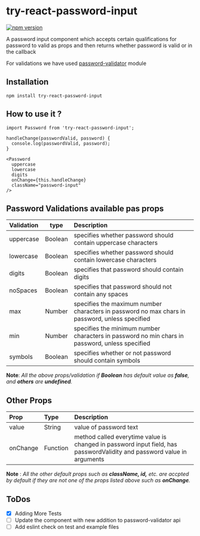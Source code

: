 # try-react-password-input

[![npm version](https://badge.fury.io/js/try-react-password-input.svg)](https://badge.fury.io/js/try-react-password-input)

A password input component which accepts certain qualifications for password to valid as props and then returns whether password is valid or in the callback

For validations we have used [password-validator](https://github.com/tarunbatra/password-validator) module

## Installation

```
npm install try-react-password-input
```

## How to use it ?

```
import Password from 'try-react-password-input';

handleChange(passwordValid, password) {
  console.log(passwordValid, password);
}

<Password
  uppercase
  lowercase
  digits
  onChange={this.handleChange}
  className="password-input"
/>
```
## Password Validations available pas props

| Validation | type | Description |
| :--- | :---: | :--- |
| uppercase | Boolean | specifies whether password should contain uppercase characters |
| lowercase | Boolean |specifies whether password should contain lowercase characters |
| digits | Boolean | specifies that password should contain digits |
| noSpaces | Boolean |specifies that password should not contain any spaces |
| max | Number | specifies the maximum number characters in password no max chars in password, unless specified |
| min | Number | specifies the minimum number characters in password no min chars in password, unless specified |
| symbols | Boolean | specifies whether or not password should contain symbols |

**Note**: *All the above props/validation if **Boolean** has default value as **false**, and **others** are **undefined**.*

## Other Props

| Prop | Type | Description |
| :--- | :--- | :--- |
| value | String | value of password text |
| onChange | Function | method called everytime value is changed in password input field, has passwordValidity and password value in arguments |

**Note** : *All the other default props such as **className, id,** etc. are accpted by default if they are not one of the props listed above such as **onChange**.*


## ToDos
- [x] Adding More Tests
- [ ] Update the component with new addition to password-validator api
- [ ] Add eslint check on test and example files

